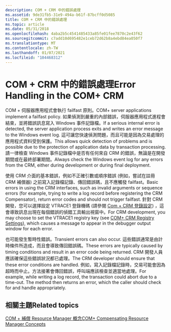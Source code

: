 ```yaml
---
description: COM + CRM 中的錯誤處理
ms.assetid: 9de31fb5-31e9-494a-b61f-87bcff0d5085
title: COM + CRM 中的錯誤處理
ms.topic: article
ms.date: 05/31/2018
ms.openlocfilehash: 4aba2b5c4541485433a85fe01fee7870c2e43f62
ms.sourcegitcommit: c7add10d695482e1ceb72d62b8a4ebd84ea050f7
ms.translationtype: MT
ms.contentlocale: zh-TW
ms.lasthandoff: 01/07/2021
ms.locfileid: "104468312"
---
```

# <a name="error-handling-in-the-com-crm"></a><span data-ttu-id="63a10-103">COM + CRM 中的錯誤處理</span><span class="sxs-lookup"><span data-stu-id="63a10-103">Error Handling in the COM+ CRM</span></span>

<span data-ttu-id="63a10-104">COM + 伺服器應用程式會執行 failfast 原則。</span><span class="sxs-lookup"><span data-stu-id="63a10-104">COM+ server applications implement a failfast policy.</span></span> <span data-ttu-id="63a10-105">如果偵測到嚴重的內部錯誤，伺服器應用程式進程會結束，並將錯誤訊息寫入 Windows 事件記錄檔。</span><span class="sxs-lookup"><span data-stu-id="63a10-105">If a serious internal error is detected, the server application process exits and writes an error message to the Windows event log.</span></span> <span data-ttu-id="63a10-106">這可讓您快速偵測問題，而且可能是因為交易處理的應用程式資料受到保護。</span><span class="sxs-lookup"><span data-stu-id="63a10-106">This allows quick detection of problems and is possible due to the protection of application data by transaction processing.</span></span> <span data-ttu-id="63a10-107">請一律檢查 Windows 事件記錄檔中是否有任何來自 CRM 的錯誤，無論是在開發期間或在最終部署期間。</span><span class="sxs-lookup"><span data-stu-id="63a10-107">Always check the Windows event log for any errors from the CRM, either during development or during final deployment.</span></span>

<span data-ttu-id="63a10-108">使用 CRM 介面的基本錯誤，例如不正確引數或順序錯誤 (例如，嘗試在註冊 CRM 補償器) 之前寫入記錄檔記錄、傳回錯誤碼，且不應觸發 failfast。</span><span class="sxs-lookup"><span data-stu-id="63a10-108">Basic errors in using the CRM interfaces, such as invalid arguments or sequence errors (for example, trying to write a log record before registering the CRM Compensator), return error codes and should not trigger failfast.</span></span> <span data-ttu-id="63a10-109">針對 CRM 開發，您可以選擇設定 VTRACE1 登錄機碼 (請參閱 [Com + CRM 登錄設定](com--crm-registry-settings.md)) ，這會導致訊息出現在每個錯誤的偵錯工具輸出視窗中。</span><span class="sxs-lookup"><span data-stu-id="63a10-109">For CRM development, you may choose to set the VTRACE1 registry key (see [COM+ CRM Registry Settings](com--crm-registry-settings.md)), which causes a message to appear in the debugger output window for each error.</span></span>

<span data-ttu-id="63a10-110">也可能發生暫時性錯誤。</span><span class="sxs-lookup"><span data-stu-id="63a10-110">Transient errors can also occur.</span></span> <span data-ttu-id="63a10-111">這些錯誤通常是由計時條件所造成，而且會導致傳回錯誤碼。</span><span class="sxs-lookup"><span data-stu-id="63a10-111">These errors are typically caused by timing conditions and result in an error code being returned.</span></span> <span data-ttu-id="63a10-112">CRM 開發人員應該確保這些錯誤狀況都已處理。</span><span class="sxs-lookup"><span data-stu-id="63a10-112">The CRM developer should ensure that these error conditions are handled.</span></span> <span data-ttu-id="63a10-113">例如，寫入記錄檔記錄時，交易可能會因為超時而中止。方法接著會傳回錯誤，呼叫端應該檢查並適當地處理。</span><span class="sxs-lookup"><span data-stu-id="63a10-113">For example, while writing a log record, the transaction could abort due to a time-out. The method then returns an error, which the caller should check for and handle appropriately.</span></span>

## <a name="related-topics"></a><span data-ttu-id="63a10-114">相關主題</span><span class="sxs-lookup"><span data-stu-id="63a10-114">Related topics</span></span>

<dl> <dt>

[<span data-ttu-id="63a10-115">COM + 補償 Resource Manager 概念</span><span class="sxs-lookup"><span data-stu-id="63a10-115">COM+ Compensating Resource Manager Concepts</span></span>](com--compensating-resource-manager-concepts.md)
</dt> </dl>

 

 



